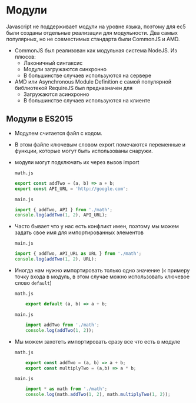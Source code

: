 # Модули

Javascript не поддерживает модули на уровне языка, поэтому для ес5 были созданы отдельные реализации для модульности. Два самых популярных, но не совместимых стандарта были CommonJS и AMD.

- СommonJS был реализован как модульная система NodeJS. Из плюсов:
    - Лаконичный синтаксис
    - Модули загружаются синхронно
    - В большинстве случаев используются на сервере
- AMD или Asynchronous Module Definition с самой популярной библиотекой RequireJS был предназначен для
    - Загружаются асинхронно
    - В большинстве случаев используются на клиенте

## Модули в ES2015
- Модулем считается файл с кодом.
- В этом файле ключевым словом export помечаются переменные и функции, которые могут быть использованы снаружи.
- модули могут подключать их через вызов import

    `math.js`
    ```js
    export const addTwo = (a, b) => a + b;
    export const API_URL = 'http://google.com';
    ```
    `main.js`
    ```js
    import { addTwo, API } from './math';
    console.log(addTwo(1, 2), API_URL);
    ```

- Часто бывает что у нас есть конфликт имен, поэтому мы можем задать свое имя для импортированных элементов
    
    `main.js`
    ```js
    import { addTwo, API_URL as URL } from './math';
    console.log(addTwo(1, 2), URL);
    ```
- Иногда нам нужно импортировать только одно значение (к примеру точку входа в модуль, в этом случае можно использовать ключевое слово `default`)

    `math.js`
    ```js
        export default (a, b) => a + b;
    ```
    `main.js`
    ```js
        import addTwo from './math';
        console.log(addTwo(1, 2));
    ```

- Мы можем захотеть импортировать сразу все что есть в модуле

    `math.js`
    ```js
        export const addTwo = (a, b) => a + b;
        export const multiplyTwo = (a,b) => a * b;
    ```
    `main.js`
    ```js
        import * as math from './math';
        console.log(math.addTwo(1, 2), math.multiplyTwo(1, 2));
    ```
